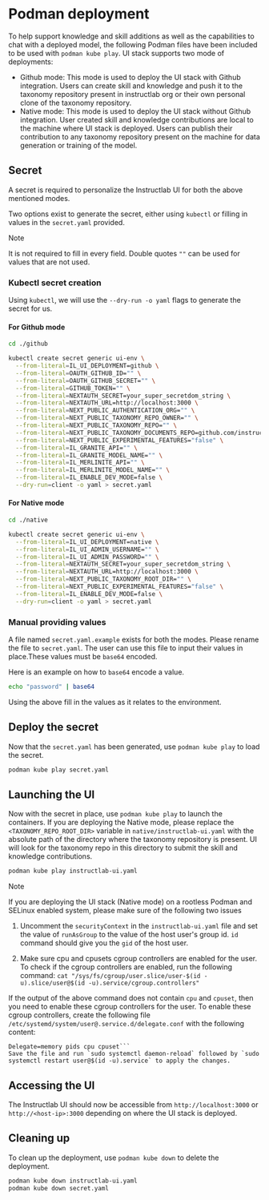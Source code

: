 # Podman deployment

To help support knowledge and skill additions as well as the capabilities to chat with a deployed model, the following Podman files have been included to be used with `podman kube play`. UI stack supports two mode of deployments:

- Github mode: This mode is used to deploy the UI stack with Github integration. Users can create skill and knowledge and push it to the taxonomy repository present in instructlab org or their own personal clone of the taxonomy repository.
- Native mode: This mode is used to deploy the UI stack without Github integration. User created skill and knowledge contributions are local to the machine where UI stack is deployed. Users can publish their contribution to any taxonomy repository present on the machine for data generation or training of the model.

## Secret

A secret is required to personalize the Instructlab UI for both the above mentioned modes.

Two options exist to generate the secret, either using `kubectl` or filling in values in the `secret.yaml` provided.

> [!NOTE]
> It is not required to fill in every field. Double quotes `""` can be used for values that are not used.

### Kubectl secret creation

Using `kubectl`, we will use the `--dry-run -o yaml` flags to generate the secret for us.

#### For Github mode

```bash
cd ./github

kubectl create secret generic ui-env \
  --from-literal=IL_UI_DEPLOYMENT=github \
  --from-literal=OAUTH_GITHUB_ID="" \
  --from-literal=OAUTH_GITHUB_SECRET="" \
  --from-literal=GITHUB_TOKEN="" \
  --from-literal=NEXTAUTH_SECRET=your_super_secretdom_string \
  --from-literal=NEXTAUTH_URL=http://localhost:3000 \
  --from-literal=NEXT_PUBLIC_AUTHENTICATION_ORG="" \
  --from-literal=NEXT_PUBLIC_TAXONOMY_REPO_OWNER="" \
  --from-literal=NEXT_PUBLIC_TAXONOMY_REPO="" \
  --from-literal=NEXT_PUBLIC_TAXONOMY_DOCUMENTS_REPO=github.com/instructlab-public/taxonomy-knowledge-docs \
  --from-literal=NEXT_PUBLIC_EXPERIMENTAL_FEATURES="false" \
  --from-literal=IL_GRANITE_API="" \
  --from-literal=IL_GRANITE_MODEL_NAME="" \
  --from-literal=IL_MERLINITE_API="" \
  --from-literal=IL_MERLINITE_MODEL_NAME="" \
  --from-literal=IL_ENABLE_DEV_MODE=false \
  --dry-run=client -o yaml > secret.yaml
```

#### For Native mode

```bash
cd ./native

kubectl create secret generic ui-env \
  --from-literal=IL_UI_DEPLOYMENT=native \
  --from-literal=IL_UI_ADMIN_USERNAME="" \
  --from-literal=IL_UI_ADMIN_PASSWORD="" \
  --from-literal=NEXTAUTH_SECRET=your_super_secretdom_string \
  --from-literal=NEXTAUTH_URL=http://localhost:3000 \
  --from-literal=NEXT_PUBLIC_TAXONOMY_ROOT_DIR="" \
  --from-literal=NEXT_PUBLIC_EXPERIMENTAL_FEATURES="false" \
  --from-literal=IL_ENABLE_DEV_MODE=false \
  --dry-run=client -o yaml > secret.yaml
```

### Manual providing values

A file named `secret.yaml.example` exists for both the modes. Please rename the file to `secret.yaml`. The user can use this file to input their values in place.These values must be `base64` encoded.

Here is an example on how to `base64` encode a value.

```bash
echo "password" | base64
```

Using the above fill in the values as it relates to the environment.

## Deploy the secret

Now that the `secret.yaml` has been generated, use `podman kube play` to load the secret.

```bash
podman kube play secret.yaml
```

## Launching the UI

Now with the secret in place, use `podman kube play` to launch the containers. If you are deploying the Native mode, please replace the `<TAXONOMY_REPO_ROOT_DIR>` variable in `native/instructlab-ui.yaml` with the absolute path of the directory where the taxonomy repository is present. UI will look for the taxonomy repo in this directory to submit the skill and knowledge contributions.

```bash
podman kube play instructlab-ui.yaml
```

> [!NOTE]
> If you are deploying the UI stack (Native mode) on a rootless Podman and SELinux enabled system, please make sure of the following two issues
>
> 1. Uncomment the `securityContext` in the `instructlab-ui.yaml` file and set the value of `runAsGroup` to the value of the host user's group id.
> `id` command should give you the `gid` of the host user.
>
> 2. Make sure cpu and cpusets cgroup controllers are enabled for the user. To check if the cgroup controllers are enabled, run the following command:
> ```cat "/sys/fs/cgroup/user.slice/user-$(id -u).slice/user@$(id -u).service/cgroup.controllers"```
>
> If the output of the above command does not contain `cpu` and `cpuset`, then you need to enable these cgroup controllers for the user. To enable these cgroup controllers, create the following file `/etc/systemd/system/user@.service.d/delegate.conf` with the following content:
>
>```[Service]
> Delegate=memory pids cpu cpuset```
> Save the file and run `sudo systemctl daemon-reload` followed by `sudo systemctl restart user@$(id -u).service` to apply the changes.

## Accessing the UI

The Instructlab UI should now be accessible from `http://localhost:3000` or `http://<host-ip>:3000` depending on where the UI stack is deployed.

## Cleaning up

To clean up the deployment, use `podman kube down` to delete the deployment.

```bash
podman kube down instructlab-ui.yaml
podman kube down secret.yaml
```
